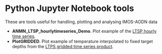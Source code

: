 # Python Jupyter Notebook tools

These are tools useful for handling, plotting and analysing IMOS-AODN data 

- **ANMN_LTSP_hourlytimeseries_Demo**. Plot example of the [LTSP hourly time series](https://github.com/aodn/python-aodntools/blob/master/aodntools/timeseries_products/Documentation/Hourly_timeseries.md).  
- **PlotGRIDDED**. Plot example of temperature interpolated to fixed target depths from the [LTPS gridded time series product](https://github.com/aodn/python-aodntools/blob/master/aodntools/timeseries_products/Documentation/Gridded_timeseries.md).  

